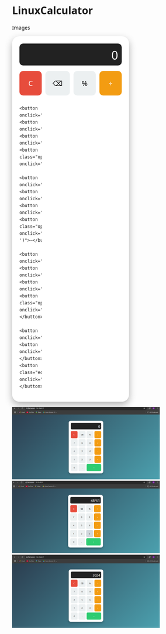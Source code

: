 # LinuxCalculator

Images 

<!DOCTYPE html>
<html lang="en">
<head>
  <meta charset="UTF-8">
  <title>Modern Calculator</title>
  <style>
    * {
      box-sizing: border-box;
      font-family: 'Segoe UI', sans-serif;
    }

    body {
      margin: 0;
      height: 100vh;
      display: flex;
      justify-content: center;
      align-items: center;
      background: linear-gradient(135deg, #2c3e50, #4ca1af);
    }

    .calculator {
      background-color: #fff;
      padding: 20px;
      border-radius: 20px;
      box-shadow: 0 8px 20px rgba(0, 0, 0, 0.3);
      width: 320px;
    }

    .display {
      height: 60px;
      background: #222;
      color: #fff;
      font-size: 2rem;
      padding: 10px;
      text-align: right;
      border-radius: 10px;
      overflow: hidden;
      margin-bottom: 15px;
    }

    .buttons {
      display: grid;
      grid-template-columns: repeat(4, 1fr);
      gap: 10px;
    }

    button {
      padding: 20px;
      font-size: 1.2rem;
      border: none;
      border-radius: 10px;
      background-color: #ecf0f1;
      cursor: pointer;
      transition: 0.2s;
    }

    button:hover {
      background-color: #d0d7dc;
    }

    .operator {
      background-color: #f39c12;
      color: white;
    }

    .operator:hover {
      background-color: #e67e22;
    }

    .equals {
      background-color: #2ecc71;
      color: white;
      grid-column: span 2;
    }

    .equals:hover {
      background-color: #27ae60;
    }

    .clear {
      background-color: #e74c3c;
      color: white;
    }

    .clear:hover {
      background-color: #c0392b;
    }
  </style>
</head>
<body>

<div class="calculator">
  <div class="display" id="display">0</div>
  <div class="buttons">
    <button class="clear" onclick="clearDisplay()">C</button>
    <button onclick="deleteChar()">⌫</button>
    <button onclick="append('%')">%</button>
    <button class="operator" onclick="append('/')">÷</button>

    <button onclick="append('7')">7</button>
    <button onclick="append('8')">8</button>
    <button onclick="append('9')">9</button>
    <button class="operator" onclick="append('*')">×</button>

    <button onclick="append('4')">4</button>
    <button onclick="append('5')">5</button>
    <button onclick="append('6')">6</button>
    <button class="operator" onclick="append('-')">−</button>

    <button onclick="append('1')">1</button>
    <button onclick="append('2')">2</button>
    <button onclick="append('3')">3</button>
    <button class="operator" onclick="append('+')">+</button>

    <button onclick="append('0')">0</button>
    <button onclick="append('.')">.</button>
    <button class="equals" onclick="calculate()">=</button>
  </div>
</div>

<script>
  const display = document.getElementById('display');

  function append(char) {
    if (display.innerText === '0' || display.innerText === 'Error') {
      display.innerText = char;
    } else {
      display.innerText += char;
    }
  }

  function clearDisplay() {
    display.innerText = '0';
  }

  function deleteChar() {
    if (display.innerText.length === 1 || display.innerText === 'Error') {
      display.innerText = '0';
    } else {
      display.innerText = display.innerText.slice(0, -1);
    }
  }

  function calculate() {
    try {
      display.innerText = eval(display.innerText.replace(/×/g, '*').replace(/÷/g, '/'));
    } catch (e) {
      display.innerText = 'Error';
    }
  }
</script>

</body>
</html>


![Alt text](https://github.com/atharvasangale7/LinuxCalculator/blob/5b2b7f51f3375de377c64767e398bbe5dc5e5fc2/Screenshot%202025-07-09%20213831.png)
![Alt text](https://github.com/atharvasangale7/LinuxCalculator/blob/784ff5fb59a2df9034bcab8d8bd12cf1e72cbcbc/Screenshot%202025-07-09%20214005.png)
![Alt text](https://github.com/atharvasangale7/LinuxCalculator/blob/81dd144c5786c8e313d69f9515da9097dd02eeb7/Screenshot%202025-07-09%20214028.png)

